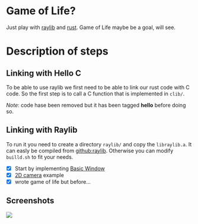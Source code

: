 # Game of Life?

Just play with [raylib](https://www.raylib.com/) and [rust](https://www.rust-lang.org/).
Game of Life maybe be a goal, will see.

# Description of steps

## Linking with Hello C

To be able to use raylib we first need to be able to link our rust code with
C code. So the first step is to call a C function that is implemented in `clib/`.

*Note*: code hase been removed but it has been tagged **hello** before doing so.

## Linking with Raylib

To run it you need to create a directory `raylib/` and copy the `libraylib.a`.
It can easly be compiled from [github:raylib](https://github.com/raysan5/raylib).
Otherwise you can modify `builld.sh` to fit your needs.

- [x] Start by implementing [Basic Window](https://www.raylib.com/examples/core/loader.html?name=core_basic_window)
- [x] [2D camera](https://www.raylib.com/examples/core/loader.html?name=core_2d_camera) example
- [x] wrote game of life but before...

## Screenshots

<img align="center" src="https://github.com/gthvn1/rust-raylib/blob/master/screenshots/first_try.png">
